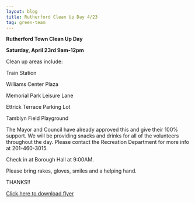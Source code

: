 ```yaml
---
layout: blog
title: Rutherford Clean Up Day 4/23
tag: green-team
---
```

**Rutherford Town Clean Up Day**

**Saturday, April 23rd 9am-12pm**

Clean up areas include:

Train Station

Williams Center Plaza

Memorial Park Leisure Lane

Ettrick Terrace Parking Lot

Tamblyn Field Playground

The Mayor and Council have already approved this and give their 100% support. 
We will be providing snacks and drinks for all of the volunteers throughout the day. Please contact the Recreation Department for more info at 201-460-3015. 

Check in at Borough Hall at 9:00AM.

Please bring rakes, gloves, smiles and a helping hand.

THANKS!!

[Click here to download flyer](https://storage.googleapis.com/static.rutherford-nj.com/recreation/town%20clean%20up%20day%202016.pdf)
